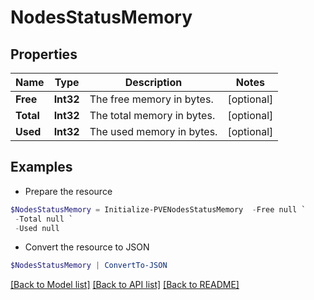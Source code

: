 # NodesStatusMemory
## Properties

Name | Type | Description | Notes
------------ | ------------- | ------------- | -------------
**Free** | **Int32** | The free memory in bytes. | [optional] 
**Total** | **Int32** | The total memory in bytes. | [optional] 
**Used** | **Int32** | The used memory in bytes. | [optional] 

## Examples

- Prepare the resource
```powershell
$NodesStatusMemory = Initialize-PVENodesStatusMemory  -Free null `
 -Total null `
 -Used null
```

- Convert the resource to JSON
```powershell
$NodesStatusMemory | ConvertTo-JSON
```

[[Back to Model list]](../README.md#documentation-for-models) [[Back to API list]](../README.md#documentation-for-api-endpoints) [[Back to README]](../README.md)

